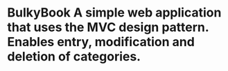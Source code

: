 # BulkyBook  A simple web application that uses the MVC design pattern. Enables entry, modification and deletion of categories.
